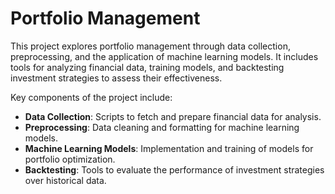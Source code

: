 # Portfolio Management

This project explores portfolio management through data collection, preprocessing, and the application of machine learning models. It includes tools for analyzing financial data, training models, and backtesting investment strategies to assess their effectiveness. 

Key components of the project include:
- **Data Collection**: Scripts to fetch and prepare financial data for analysis.
- **Preprocessing**: Data cleaning and formatting for machine learning models.
- **Machine Learning Models**: Implementation and training of models for portfolio optimization.
- **Backtesting**: Tools to evaluate the performance of investment strategies over historical data.


